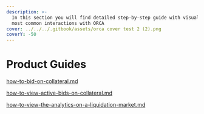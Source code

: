 ```yaml
---
description: >-
  In this section you will find detailed step-by-step guide with visuals for the
  most common interactions with ORCA
cover: ../../../.gitbook/assets/orca cover test 2 (2).png
coverY: -50
---
```


# Product Guides

[how-to-bid-on-collateral.md](how-to-bid-on-collateral.md "mention")

[how-to-view-active-bids-on-collateral.md](how-to-view-active-bids-on-collateral.md "mention")

[how-to-view-the-analytics-on-a-liquidation-market.md](how-to-view-the-analytics-on-a-liquidation-market.md "mention")
